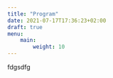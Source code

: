 ```yaml
---
title: "Program"
date: 2021-07-17T17:36:23+02:00
draft: true
menu:
    main:
        weight: 10
---
```


fdgsdfg